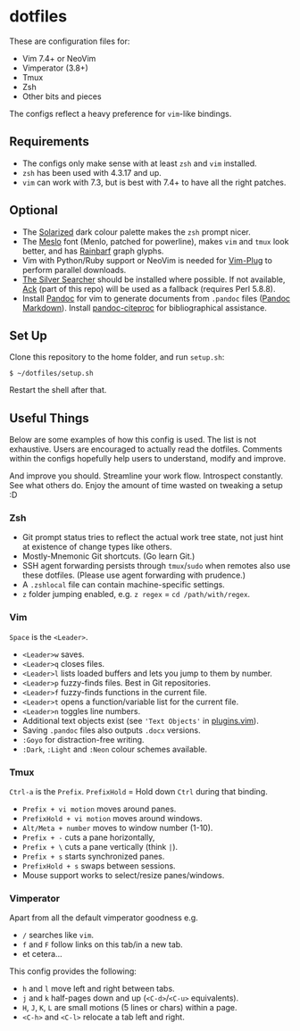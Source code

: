 # dotfiles

These are configuration files for:

- Vim 7.4+ or NeoVim
- Vimperator (3.8+)
- Tmux
- Zsh
- Other bits and pieces

The configs reflect a heavy preference for `vim`-like bindings.

## Requirements

- The configs only make sense with at least `zsh` and `vim` installed.
- `zsh` has been used with 4.3.17 and up.
- `vim` can work with 7.3, but is best with 7.4+ to have all the right patches.

## Optional

- The [Solarized][] dark colour palette makes the `zsh` prompt nicer.
- The [Meslo][] font (Menlo, patched for powerline), makes `vim` and `tmux` look
  better, and has [Rainbarf][] graph glyphs.
- Vim with Python/Ruby support or NeoVim is needed for [Vim-Plug][] to perform
  parallel downloads.
- [The Silver Searcher][] should be installed where possible. If not available,
  [Ack][] (part of this repo) will be used as a fallback (requires Perl 5.8.8).
- Install [Pandoc][] for vim to generate documents from `.pandoc` files ([Pandoc
  Markdown][]). Install [pandoc-citeproc][] for bibliographical assistance.

[Solarized]: http://ethanschoonover.com/solarized
[Meslo]: https://github.com/Lokaltog/powerline-fonts
[Rainbarf]: https://github.com/creaktive/rainbarf
[Vim-Plug]: https://github.com/junegunn/vim-plug
[The Silver Searcher]: https://github.com/ggreer/the_silver_searcher
[Ack]: http://beyondgrep.com/
[Pandoc]: http://pandoc.org/
[Pandoc Markdown]: http://pandoc.org/README.html#pandocs-markdown
[pandoc-citeproc]: https://github.com/jgm/pandoc-citeproc

## Set Up

Clone this repository to the home folder, and run `setup.sh`:

    $ ~/dotfiles/setup.sh

Restart the shell after that.

## Useful Things

Below are some examples of how this config is used. The list is not exhaustive.
Users are encouraged to actually read the dotfiles. Comments within the configs
hopefully help users to understand, modify and improve.

And improve you should. Streamline your work flow. Introspect constantly. See
what others do. Enjoy the amount of time wasted on tweaking a setup :D

### Zsh

- Git prompt status tries to reflect the actual work tree state, not just hint
  at existence of change types like others.
- Mostly-Mnemonic Git shortcuts. (Go learn Git.)
- SSH agent forwarding persists through `tmux`/`sudo` when remotes also
  use these dotfiles. (Please use agent forwarding with prudence.)
- A `.zshlocal` file can contain machine-specific settings.
- `z` folder jumping enabled, e.g. `z regex` = `cd /path/with/regex`.

### Vim

`Space` is the `<Leader>`.

- `<Leader>w` saves.
- `<Leader>q` closes files.
- `<Leader>l` lists loaded buffers and lets you jump to them by number.
- `<Leader>p` fuzzy-finds files. Best in Git repositories.
- `<Leader>f` fuzzy-finds functions in the current file.
- `<Leader>t` opens a function/variable list for the current file.
- `<Leader>n` toggles line numbers.
- Additional text objects exist (see `'Text Objects'` in [plugins.vim][]).
- Saving `.pandoc` files also outputs `.docx` versions.
- `:Goyo` for distraction-free writing.
- `:Dark`, `:Light` and `:Neon` colour schemes available.

[plugins.vim]: vim/plugins.vim

### Tmux

`Ctrl-a` is the `Prefix`. `PrefixHold` = Hold down `Ctrl` during that binding.

- `Prefix + vi motion` moves around panes.
- `PrefixHold + vi motion` moves around windows.
- `Alt/Meta + number` moves to window number (1-10).
- `Prefix + -` cuts a pane horizontally,
- `Prefix + \` cuts a pane vertically (think `|`).
- `Prefix + s` starts synchronized panes.
- `PrefixHold + s` swaps between sessions.
- Mouse support works to select/resize panes/windows.

### Vimperator

Apart from all the default vimperator goodness e.g.
- `/` searches like `vim`.
- `f` and `F` follow links on this tab/in a new tab.
- et cetera...

This config provides the following:
- `h` and `l` move left and right between tabs.
- `j` and `k` half-pages down and up (`<C-d>`/`<C-u>` equivalents).
- `H`, `J`, `K`, `L` are small motions (5 lines or chars) within a page.
- `<C-h>` and `<C-l>` relocate a tab left and right.
